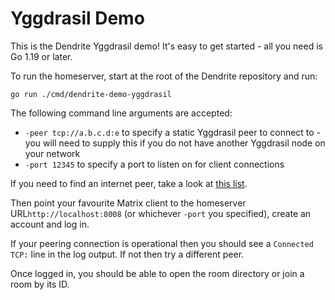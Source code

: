 # Yggdrasil Demo

This is the Dendrite Yggdrasil demo! It's easy to get started - all you need is Go 1.19 or later.

To run the homeserver, start at the root of the Dendrite repository and run:

```
go run ./cmd/dendrite-demo-yggdrasil
```

The following command line arguments are accepted:

* `-peer tcp://a.b.c.d:e` to specify a static Yggdrasil peer to connect to - you will need to supply this if you do not have another Yggdrasil node on your network
* `-port 12345` to specify a port to listen on for client connections

If you need to find an internet peer, take a look at [this list](https://publicpeers.neilalexander.dev/).

Then point your favourite Matrix client to  the homeserver URL`http://localhost:8008` (or whichever `-port` you specified), create an account and log in.

If your peering connection is operational then you should see a `Connected TCP:` line in the log output. If not then try a different peer.

Once logged in, you should be able to open the room directory or join a room by its ID.

